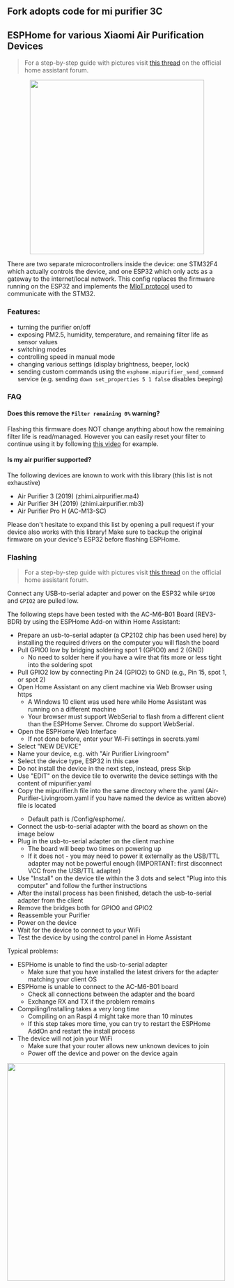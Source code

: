 ## Fork adopts code for mi purifier 3C

## ESPHome for various Xiaomi Air Purification Devices

> For a step-by-step guide with pictures visit [this thread](https://community.home-assistant.io/t/link-xiaomi-air-purifier-3-3h-with-custom-esphome-firmware/656741/9) on the official home assistant forum.

<p align="center"><img src="https://user-images.githubusercontent.com/36965186/219659691-6d8e733f-ae2f-4480-80ee-f5e90c9bd8f8.jpeg" width="400"></p>

There are two separate microcontrollers inside the device: one STM32F4 which actually controls the device, and one ESP32 which only acts as a gateway to the internet/local network. This config replaces the firmware running on the ESP32 and implements the [MIoT protocol](https://github.com/blakadder/miot) used to communicate with the STM32.

### Features:
- turning the purifier on/off
- exposing PM2.5, humidity, temperature, and remaining filter life as sensor values
- switching modes
- controlling speed in manual mode
- changing various settings (display brightness, beeper, lock)
- sending custom commands using the `esphome.mipurifier_send_command` service (e.g. sending `down set_properties 5 1 false` disables beeping)

### FAQ
#### Does this remove the `Filter remaining 0%` warning?
Flashing this firmware does NOT change anything about how the remaining filter life is read/managed. However you can easily reset your filter to continue using it by following [this video](https://www.youtube.com/watch?v=usiX_J9Yy2o) for example.

#### Is my air purifier supported?
The following devices are known to work with this library (this list is not exhaustive)
- Air Purifier 3 (2019) (zhimi.airpurifier.ma4)
- Air Purifier 3H (2019) (zhimi.airpurifier.mb3)
- Air Purifier Pro H (AC-M13-SC)

Please don't hesitate to expand this list by opening a pull request if your device also works with this library! Make sure to backup the original firmware on your device's ESP32 before flashing ESPHome.

### Flashing
> For a step-by-step guide with pictures visit [this thread](https://community.home-assistant.io/t/link-xiaomi-air-purifier-3-3h-with-custom-esphome-firmware/656741/9) on the official home assistant forum.

Connect any USB-to-serial adapter and power on the ESP32 while `GPIO0` and `GPIO2` are pulled low.

The following steps have been tested with the AC-M6-B01 Board (REV3-BDR) by using the ESPHome Add-on within Home Assistant:
- Prepare an usb-to-serial adapter (a CP2102 chip has been used here) by installing the required drivers on the computer you will flash the board
- Pull GPIO0 low by bridging soldering spot 1 (GPIO0) and 2 (GND) 
  - No need to solder here if you have a wire that fits more or less tight into the soldering spot
- Pull GPIO2 low by connecting Pin 24 (GPIO2) to GND (e.g., Pin 15, spot 1, or spot 2)
- Open Home Assistant on any client machine via Web Browser using https
  - A Windows 10 client was used here while Home Assistant was running on a different machine
  - Your browser must support WebSerial to flash from a different client than the ESPHome Server. Chrome do support WebSerial.
- Open the ESPHome Web Interface 
  - If not done before, enter your Wi-Fi settings in secrets.yaml
- Select "NEW DEVICE" 
- Name your device, e.g. with "Air Purifier Livingroom"
- Select the device type, ESP32 in this case
- Do not install the device in the next step, instead, press Skip
- Use "EDIT" on the device tile to overwrite the device settings with the content of mipurifier.yaml
- Copy the mipurifier.h file into the same directory where the <your-device>.yaml (Air-Purifier-Livingroom.yaml if you have named the device as written above) file is located
  - Default path is /Config/esphome/. 
- Connect the usb-to-serial adapter with the board as shown on the image below
- Plug in the usb-to-serial adapter on the client machine
  - The board will beep two times on powering up
  - If it does not - you may need to power it externally as the USB/TTL adapter may not be powerful enough (IMPORTANT: first disconnect VCC from the USB/TTL adapter)
- Use "Install" on the device tile within the 3 dots and select "Plug into this computer" and follow the further instructions
- After the install process has been finished, detach the usb-to-serial adapter from the client
- Remove the bridges both for GPIO0 and GPIO2
- Reassemble your Purifier
- Power on the device
- Wait for the device to connect to your WiFi
- Test the device by using the control panel in Home Assistant


Typical problems:
- ESPHome is unable to find the usb-to-serial adapter
  - Make sure that you have installed the latest drivers for the adapter matching your client OS
- ESPHome is unable to connect to the AC-M6-B01 board
  - Check all connections between the adapter and the board
  - Exchange RX and TX if the problem remains
- Compiling/Installing takes a very long time
  - Compiling on an Raspi 4 might take more than 10 minutes
  - If this step takes more time, you can try to restart the ESPHome AddOn and restart the install process
- The device will not join your WiFi
  - Make sure that your router allows new unknown devices to join
  - Power off the device and power on the device again

<image src="https://user-images.githubusercontent.com/36965186/218741519-1f2bf1ba-cb44-488f-9ee8-803aed071dc3.jpeg" width=500>
